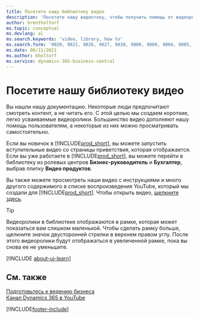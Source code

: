 ```yaml
---
title: Посетите нашу библиотеку видео
description: 'Посетите нашу видеотеку, чтобы получить помощь от видеороликов для начала работы, с примерами общих задач "как сделать это", тематическими видеороликами о продуктах.'
author: brentholtorf
ms.topic: conceptual
ms.devlang: al
ms.search.keywords: 'video, library, how to'
ms.search.form: '9020, 9022, 9026, 9027, 9030, 9000, 9009, 9004, 9005, 9024, 9006, 9007, 9010, 9016, 9017'
ms.date: 06/11/2021
ms.author: bholtorf
ms.service: dynamics-365-business-central
---
```

# Посетите нашу библиотеку видео

Вы нашли нашу документацию. Некоторые люди предпочитают смотреть контент, а не читать его. С этой целью мы создаем короткие, легко усваиваемые видеоролики. Большинство видео дополняют нашу помощь пользователям, а некоторые из них можно просматривать самостоятельно.  

Если вы новичок в [!INCLUDE[prod_short](includes/prod_short.md)], вы можете запустить вступительные видео со страницы приветствия, которая отображается. Если вы уже работаете в [!INCLUDE[prod_short](includes/prod_short.md)], вы можете перейти в библиотеку из ролевых центров **Бизнес-руководитель** и **Бухгалтер**, выбрав плитку **Видео продуктов**.  

Вы также можете просмотреть наши видео с инструкциями и много другого содержимого в списке воспроизведения YouTube, который мы создали для [!INCLUDE[prod_short](includes/prod_short.md)]. Чтобы открыть видео, [щелкните здесь](https://go.microsoft.com/fwlink/?linkid=851533).

> [!Tip]  
> Видеоролики в библиотеке отображаются в рамке, которая может показаться вам слишком маленькой. Чтобы сделать рамку больше, щелкните значок двусторонней стрелки в верхнем правом углу. После этого видеоролики будут отображаться в увеличенной рамке, пока вы снова ее не уменьшите.

[!INCLUDE [about-ui-learn](includes/about-ui-learn.md)]

## См. также

[Подготовьтесь к ведению бизнеса](ui-get-ready-business.md)  
[Канал Dynamics 365 в YouTube](https://www.youtube.com/channel/UCJGCg4rB3QSs8y_1FquelBQ)  


[!INCLUDE[footer-include](includes/footer-banner.md)]